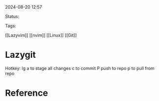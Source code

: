 
2024-08-20 12:57

Status:

Tags:

[[Lazyvim]]
[[nvim]]
[[Linux]]
[[Git]]

# Lazygit

Hotkey:  <Spacebar> lg
a to stage all changes
c to commit
P push to repo
p to pull from repo

# Reference
